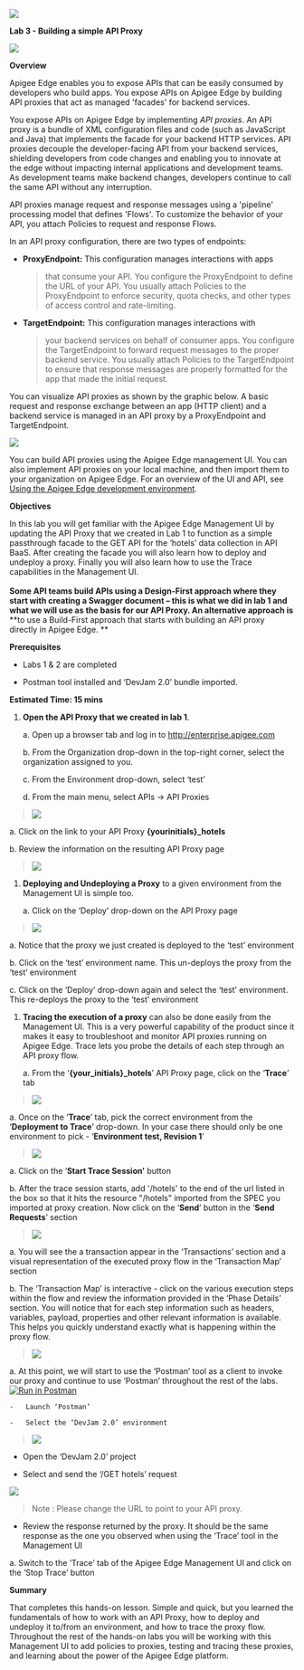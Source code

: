 ![](./media/image1.png)

**Lab 3 - Building a simple API Proxy**

![](./media/image2.png)

**Overview**

Apigee Edge enables you to expose APIs that can be easily consumed by
developers who build apps. You expose APIs on Apigee Edge by building
API proxies that act as managed 'facades' for backend services.

You expose APIs on Apigee Edge by implementing *API proxies*. An API
proxy is a bundle of XML configuration files and code (such as
JavaScript and Java) that implements the facade for your backend HTTP
services. API proxies decouple the developer-facing API from your
backend services, shielding developers from code changes and enabling
you to innovate at the edge without impacting internal applications and
development teams. As development teams make backend changes, developers
continue to call the same API without any interruption.

API proxies manage request and response messages using a 'pipeline'
processing model that defines 'Flows'. To customize the behavior of your
API, you attach Policies to request and response Flows.

In an API proxy configuration, there are two types of endpoints:

-   **ProxyEndpoint:** This configuration manages interactions with apps
    > that consume your API. You configure the ProxyEndpoint to define
    > the URL of your API. You usually attach Policies to the
    > ProxyEndpoint to enforce security, quota checks, and other types
    > of access control and rate-limiting.

-   **TargetEndpoint:** This configuration manages interactions with
    > your backend services on behalf of consumer apps. You configure
    > the TargetEndpoint to forward request messages to the proper
    > backend service. You usually attach Policies to the TargetEndpoint
    > to ensure that response messages are properly formatted for the
    > app that made the initial request.

You can visualize API proxies as shown by the graphic below. A basic
request and response exchange between an app (HTTP client) and a backend
service is managed in an API proxy by a ProxyEndpoint and
TargetEndpoint.
  
  

  


![](./media/image3.png)

You can build API proxies using the Apigee Edge management UI. You can
also implement API proxies on your local machine, and then import them
to your organization on Apigee Edge. For an overview of the UI and API,
see [Using the Apigee Edge development
environment](http://apigee.com/docs/api-services/content/using-apigee-edge-development-environment).

**Objectives**

In this lab you will get familiar with the Apigee Edge Management UI by
updating the API Proxy that we created in Lab 1 to function as a simple
passthrough facade to the GET API for the ‘hotels’ data collection in
API BaaS. After creating the facade you will also learn how to deploy
and undeploy a proxy. Finally you will also learn how to use the Trace
capabilities in the Management UI.\
\
**Some API teams build APIs using a Design-First approach where they
start with creating a Swagger document – this is what we did in lab 1
and what we will use as the basis for our API Proxy. An alternative
approach is** **to use a Build-First approach that starts with building
an API proxy directly in Apigee Edge. **

**Prerequisites**

-   Labs 1 & 2 are completed

-   Postman tool installed and ‘DevJam 2.0’ bundle imported.

**Estimated Time: 15 mins**

1)  **Open the API Proxy that we created in lab 1**.

    a.  Open up a browser tab and log in to http://enterprise.apigee.com

    b.  From the Organization drop-down in the top-right corner, select
        the organization assigned to you.

    c.  From the Environment drop-down, select ‘test’

    d.  From the main menu, select APIs → API Proxies

> ![](./media/image4.png)

a.  Click on the link to your API Proxy **{yourinitials}\_hotels**

b.  Review the information on the resulting API Proxy page

> ![](./media/image5.png)

1)  **Deploying and Undeploying a Proxy** to a given environment from
    the Management UI is simple too.

    a.  Click on the ‘Deploy’ drop-down on the API Proxy page

> ![](./media/image6.png)

a.  Notice that the proxy we just created is deployed to the ‘test’
    environment

b.  Click on the ‘test’ environment name. This un-deploys the proxy from
    the ‘test’ environment

c.  Click on the ‘Deploy’ drop-down again and select the
    ‘test’ environment. This re-deploys the proxy to the ‘test’
    environment

<!-- -->

1)  **Tracing the execution of a proxy** can also be done easily from
    the Management UI. This is a very powerful capability of the product
    since it makes it easy to troubleshoot and monitor API proxies
    running on Apigee Edge. Trace lets you probe the details of each
    step through an API proxy flow.

    a.  From the ‘**{your\_initials}\_hotels**’ API Proxy page, click on
        the ‘**Trace**’ tab

> ![](./media/image7.png)

a.  Once on the ‘**Trace**’ tab, pick the correct environment from the
    ‘**Deployment to Trace**’ drop-down. In your case there should only
    be one environment to pick - ‘**Environment test, Revision 1**’

> ![](./media/image8.png)

a.  Click on the ‘**Start Trace Session’** button

b.  After the trace session starts, add '/hotels' to the end of the url listed in the box so that it hits the resource "/hotels" imported from the SPEC you imported at proxy creation. Now click on the ‘**Send**’ button in
    the ‘**Send Requests**’ section

> ![](./media/image9.png)

a.  You will see the a transaction appear in the ‘Transactions’ section
    and a visual representation of the executed proxy flow in the
    ‘Transaction Map’ section

b.  The ‘Transaction Map’ is interactive - click on the various
    execution steps within the flow and review the information provided
    in the ‘Phase Details’ section. You will notice that for each step
    information such as headers, variables, payload, properties and
    other relevant information is available. This helps you quickly
    understand exactly what is happening within the proxy flow.

> ![](./media/image10.png)

a.  At this point, we will start to use the ‘Postman’ tool as a client
    to invoke our proxy and continue to use ‘Postman’ throughout the
    rest of the labs. [![Run in Postman](https://run.pstmn.io/button.svg)](https://www.getpostman.com/run-collection/f0cef8dd2db670853820)
  

    -   Launch ‘Postman’

    -   Select the ‘DevJam 2.0’ environment

> ![](./media/image11.png)

-   Open the ‘DevJam 2.0’ project

-   Select and send the ‘/GET hotels’ request

![](./media/image12.png)

> Note : Please change the URL to point to your API proxy.

-   Review the response returned by the proxy. It should be the same
    response as the one you observed when using the ‘Trace’ tool in the
    Management UI

a.  Switch to the ‘Trace’ tab of the Apigee Edge Management UI and click
    on the ‘Stop Trace’ button

**Summary**

That completes this hands-on lesson. Simple and quick, but you learned
the fundamentals of how to work with an API Proxy, how to deploy and
undeploy it to/from an environment, and how to trace the proxy flow.
Throughout the rest of the hands-on labs you will be working with this
Management UI to add policies to proxies, testing and tracing these
proxies, and learning about the power of the Apigee Edge platform.
